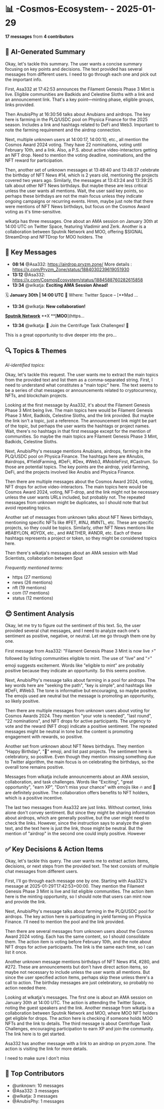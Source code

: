 # 📊 -Cosmos-Ecosystem- - 2025-01-29
**17 messages** from **4 contributors**

## 📝 AI-Generated Summary
<think>
Okay, let's tackle this summary. The user wants a concise summary focusing on key points and decisions. The text provided has several messages from different users. I need to go through each one and pick out the important info.

First, Asa332 at 17:42:53 announces the Filament Genesis Phase 3 Mint is live. Eligible communities are Badkids and Celestine Sloths with a link and an announcement link. That's a key point—minting phase, eligible groups, links provided.

Then AnubisPhy at 16:30:56 talks about Anubians and airdrops. The key here is farming in the PLQ/USDC pool on Physica Finance for the 2025 season. Includes a link and hashtags related to DeFi and Web3. Important to note the farming requirement and the airdrop connection.

Next, multiple unknown users at 14:00:17, 14:00:10, etc., all mention the Cosmos Award 2024 voting. They have 22 nominations, voting until February 10th, and a link. Also, a P.S. about active video-interactors getting an NFT drop. Need to mention the voting deadline, nominations, and the NFT reward for participation.

Then, another set of unknown messages at 13:48:40 and 13:48:37 celebrate the birthday of NFT News #14, which is 2 years old, mentioning the projects covered two years ago. Similarly, the messages at 13:43:24 and 13:39:25 talk about other NFT News birthdays. But maybe these are less critical unless the user wants all mentions. Wait, the user said key points, so perhaps these birthdays are not the main focus unless they indicate ongoing campaigns or recurring events. Hmm, maybe just note that there were mentions of NFT News birthdays, but focus on the Cosmos Award voting as it's time-sensitive.

wlkatja has three messages. One about an AMA session on January 30th at 14:00 UTC on Twitter Space, featuring Vladimir and Zerk. Another is a collaboration between Sputnik Network and MOO, offering $SIGNAL StreamDrop and NFTDrop for MOO holders. The

## 💬 Key Messages
- **08:14** @Asa332: https://airdrop.pryzm.zone/
More details : https://x.com/Pryzm_Zone/status/1884030239619051930
- **13:12** @Asa332: https://x.com/CosmosEcosystem/status/1884588760282615858
- **13:34** @wlkatja: **Exciting AMA Session Ahead!**

🗓️ **January 30th | 14:00 UTC**
📍 Where: Twitter Space – [**Mad ...
- **13:34** @wlkatja: **New collaboration!**

[**Sputnik Network**](https://x.com/SputnikNetwork) **X **[**MOO**](https...
- **13:34** @wlkatja: 🚀 Join the Centrifuge Task Challenges! 🚀

This is a great opportunity to dive deeper into the pro...

## 🔍 Topics & Themes
*AI-identified topics:*
> <think>
Okay, let's tackle this request. The user wants me to extract the main topics from the provided text and list them as a comma-separated string. First, I need to understand what constitutes a "main topic" here. The text seems to be a series of chat messages or announcements related to cryptocurrency, NFTs, and blockchain projects.

Looking at the first message by Asa332, it's about the Filament Genesis Phase 3 Mint being live. The main topics here would be Filament Genesis Phase 3 Mint, Badkids, Celestine Sloths, and the link provided. But maybe the link isn't a topic, just a reference. The announcement link might be part of the topic, but perhaps the user wants the hashtags or project names. Wait, there's no hashtags in that first message except for the mention of communities. So maybe the main topics are Filament Genesis Phase 3 Mint, Badkids, Celestine Sloths.

Next, AnubisPhy's message mentions Anubians, airdrops, farming in the PLQ/USDC pool on Physica Finance. The hashtags here are #Anubis, #airdrops, #YieldFarming, #DeFi, #Dex, #Web3, #MobileFirst, #Castrum. So those are potential topics. The key points are the airdrop, yield farming, DeFi, and the projects involved like Anubis and Physica Finance.

Then there are multiple messages about the Cosmos Award 2024, voting, NFT drops for active video-interactors. The main topics here would be Cosmos Award 2024, voting, NFT-drop, and the link might not be necessary unless the user wants URLs included, but probably not. The repeated messages from unknown might be duplicates, so I should note that but avoid repeating topics.

Another set of messages from unknown talks about NFT News birthdays, mentioning specific NFTs like #FET, #INJ, #MNTL, etc. These are specific projects, so they could be topics. Similarly, other NFT News mentions like #BABYLON, #DYDX, etc., and #AETHER, #ANDR, etc. Each of these hashtags represents a project or token, so they might be considered topics here.

Then there's wlkatja's messages about an AMA session with Mad Scientists, collaboration between Sput

*Frequently mentioned terms:*
- https (27 mentions)
- news (26 mentions)
- nft (19 mentions)
- com (17 mentions)
- status (12 mentions)

## 😊 Sentiment Analysis
<think>
Okay, let me try to figure out the sentiment of this text. So, the user provided several chat messages, and I need to analyze each one's sentiment as positive, negative, or neutral. Let me go through them one by one.

First message from Asa332: "Filament Genesis Phase 3 Mint is now live ⚡️" followed by listing communities eligible to mint. The use of "live" and "⚡️" emoji suggests excitement. Words like "eligible to mint" are probably positive because they indicate an opportunity. So this seems positive.

Next, AnubisPhy's message talks about farming in a pool for airdrops. The key words here are "seeking the path", "key is simple", and hashtags like #DeFi, #Web3. The tone is informative but encouraging, so maybe positive. The emojis used are neutral but the message is promoting an opportunity, so likely positive.

Then there are multiple messages from unknown users about voting for Cosmos Awards 2024. They mention "your vote is needed", "last round", "22 nominations", and NFT drops for active participants. The urgency to vote and the reward (NFT drop) indicate a positive sentiment. The repeated messages might be neutral in tone but the content is promoting engagement with rewards, so positive.

Another set from unknown about NFT News birthdays. They mention "Happy Birthday", "🎂" emoji, and list past projects. The sentiment here is celebratory, so positive. Even though they mention missing something due to Twitter algorithm, the main focus is on celebrating the birthdays, so the overall tone remains positive.

Messages from wlkatja include announcements about an AMA session, collaboration, and task challenges. Words like "Exciting", "great opportunity", "earn XP", "Don't miss your chance" with emojis like 🔥 and 🚀 are definitely positive. The collaboration offers benefits to NFT holders, which is a positive incentive.

The last two messages from Asa332 are just links. Without context, links alone don't convey sentiment. But since they might be sharing information about airdrops, which are generally positive, but the user might need to check the links. However, since the instruction says to analyze the given text, and the text here is just the link, those might be neutral. But the mention of "airdrop" in the second one could imply positive. However

## ✅ Key Decisions & Action Items
<think>
Okay, let's tackle this query. The user wants me to extract action items, decisions, or next steps from the provided text. The text consists of multiple chat messages from different users. 

First, I'll go through each message one by one. Starting with Asa332's message at 2025-01-29T17:42:53+00:00. They mention the Filament Genesis Phase 3 Mint is live and list eligible communities. The action item here is the minting opportunity, so I should note that users can mint now and provide the link.

Next, AnubisPhy's message talks about farming in the PLQ/USDC pool for airdrops. The key action here is participating in yield farming on Physica Finance. I'll need to mention the pool and the link provided.

Then there are several messages from unknown users about the Cosmos Award 2024 voting. Each has the same content, so I should consolidate them. The action item is voting before February 10th, and the note about NFT drops for active participants. The link is the same each time, so I can list it once.

Another unknown message mentions birthdays of NFT News #14, #280, and #272. These are announcements but don't have direct action items, so maybe not necessary to include unless the user wants all mentions. But since the user specified action items, perhaps skip these unless there's a call to action. The birthday messages are just celebratory, so probably no action needed there.

Looking at wlkatja's messages. The first one is about an AMA session on January 30th at 14:00 UTC. The action is attending the Twitter Space, noting the guest speakers and the link. Another message from wlkatja is a collaboration between Sputnik Network and MOO, where MOO NFT holders get eligible for drops. The action here is checking if someone holds MOO NFTs and the link to details. The third message is about Centrifuge Task Challenges, encouraging participation to earn XP and join the community. The link here is to get started.

Asa332 has another message with a link to an airdrop on pryzm.zone. The action is visiting the link for more details.

I need to make sure I don't miss

## 👥 Top Contributors
- @unknown: 10 messages
- @Asa332: 3 messages
- @wlkatja: 3 messages
- @AnubisPhy: 1 messages